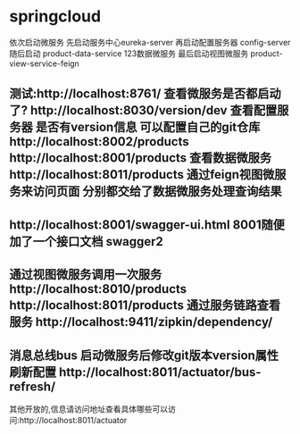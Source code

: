 # springcloud
依次启动微服务 先启动服务中心eureka-server 
 再启动配置服务器 config-server
 随后启动 product-data-service 123数据微服务 
最后启动视图微服务  product-view-service-feign 

测试:http://localhost:8761/ 查看微服务是否都启动了?
 http://localhost:8030/version/dev 查看配置服务器 是否有version信息  可以配置自己的git仓库 
 http://localhost:8002/products   http://localhost:8001/products      查看数据微服务
 http://localhost:8011/products   通过feign视图微服务来访问页面 分别都交给了数据微服务处理查询结果 
--------------------------------------------------
http://localhost:8001/swagger-ui.html 8001随便加了一个接口文档 swagger2
-----------------------------------------------------
通过视图微服务调用一次服务http://localhost:8010/products
http://localhost:8011/products
通过服务链路查看服务 http://localhost:9411/zipkin/dependency/
-----------------------------------------------------------

消息总线bus 启动微服务后修改git版本version属性  刷新配置
http://localhost:8011/actuator/bus-refresh/ 
-----------------------------------------------------------
其他开放的,信息请访问地址查看具体哪些可以访问:http://localhost:8011/actuator
